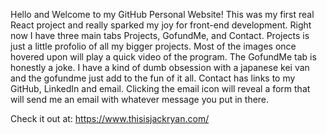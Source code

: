 Hello and Welcome to my GitHub Personal Website! This was my first real React project and really sparked my joy for front-end development. Right now I have three main tabs Projects, GofundMe, and Contact. Projects is just a little profolio of all my bigger projects. Most of the images once hovered upon will play a quick video of the program. The GofundMe tab is honestly a joke. I have a kind of dumb obsession with a japanese kei van and the gofundme just add to the fun of it all. Contact has links to my GitHub, LinkedIn and email. Clicking the email icon will reveal a form that will send me an email with whatever message you put in there.

Check it out at: https://www.thisisjackryan.com/

